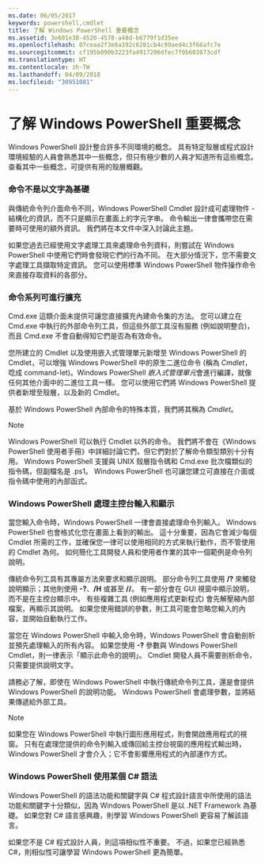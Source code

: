 ```yaml
---
ms.date: 06/05/2017
keywords: powershell,cmdlet
title: 了解 Windows PowerShell 重要概念
ms.assetid: 3e601e38-4520-4578-a48d-b6779f1d35ee
ms.openlocfilehash: 07ceaa2f3e6a192c6281cb4c99aed4c3f66afc7e
ms.sourcegitcommit: cf195b090b3223fa4917206dfec7f0b603873cdf
ms.translationtype: HT
ms.contentlocale: zh-TW
ms.lasthandoff: 04/09/2018
ms.locfileid: "30951081"
---
```

# <a name="understanding-important-windows-powershell-concepts"></a>了解 Windows PowerShell 重要概念
Windows PowerShell 設計整合許多不同環境的概念。 具有特定殼層或程式設計環境經驗的人員會熟悉其中一些概念，但只有極少數的人員才知道所有這些概念。 查看其中一些概念，可提供有用的殼層概觀。

### <a name="commands-are-not-text-based"></a>命令不是以文字為基礎
與傳統命令列介面命令不同，Windows PowerShell Cmdlet 設計成可處理物件 - 結構化的資訊，而不只是顯示在畫面上的字元字串。 命令輸出一律會攜帶您在需要時可使用的額外資訊。 我們將在本文件中深入討論此主題。

如果您過去已經使用文字處理工具來處理命令列資料，則嘗試在 Windows PowerShell 中使用它們時會發現它們的行為不同。 在大部分情況下，您不需要文字處理工具擷取特定資訊。 您可以使用標準 Windows PowerShell 物件操作命令來直接存取資料的各部分。

### <a name="the-command-family-is-extensible"></a>命令系列可進行擴充
Cmd.exe 這類介面未提供可讓您直接擴充內建命令集的方法。 您可以建立在 Cmd.exe 中執行的外部命令列工具，但這些外部工具沒有服務 (例如說明整合)，而且 Cmd.exe 不會自動得知它們是否為有效命令。

您所建立的 Cmdlet 以及使用嵌入式管理單元新增至 Windows PowerShell 的 Cmdlet，可以增強 Windows PowerShell 中的原生二進位命令 (稱為 *Cmdlet*，唸成 command-let)。Windows PowerShell *嵌入式管理單元*會進行編譯，就像任何其他介面中的二進位工具一樣。 您可以使用它們將 Windows PowerShell 提供者新增至殼層，以及新的 Cmdlet。

基於 Windows PowerShell 內部命令的特殊本質，我們將其稱為 *Cmdlet*。

> [!NOTE]
> Windows PowerShell 可以執行 Cmdlet 以外的命令。 我們將不會在《Windows PowerShell 使用者手冊》中詳細討論它們，但它們對於了解命令類型類別十分有用。 Windows PowerShell 支援與 UNIX 殼層指令碼和 Cmd.exe 批次檔類似的指令碼，但副檔名是 .ps1。 Windows PowerShell 也可讓您建立可直接在介面或指令碼中使用的內部函式。

### <a name="windows-powershell-handles-console-input-and-display"></a>Windows PowerShell 處理主控台輸入和顯示
當您輸入命令時，Windows PowerShell 一律會直接處理命令列輸入。 Windows PowerShell 也會格式化您在畫面上看到的輸出。 這十分重要，因為它會減少每個 Cmdlet 所需的工作，並確保您一律可以使用相同的方式來執行動作，而不管使用的 Cmdlet 為何。 如何簡化工具開發人員和使用者作業的其中一個範例是命令列說明。

傳統命令列工具有其專屬方法來要求和顯示說明。 部分命令列工具使用 **/?** 來觸發說明顯示；其他則使用 **-?**、**/H** 或甚至 **//**。 有一部分會在 GUI 視窗中顯示說明，而不是在主控台顯示中。 有些複雜工具 (例如應用程式更新程式) 會先解壓縮內部檔案，再顯示其說明。 如果您使用錯誤的參數，則工具可能會忽略您輸入的內容，並開始自動執行工作。

當您在 Windows PowerShell 中輸入命令時，Windows PowerShell 會自動剖析並預先處理輸入的所有內容。 如果您使用 **-?** 參數與 Windows PowerShell Cmdlet，則一律表示「顯示此命令的說明」。 Cmdlet 開發人員不需要剖析命令，只需要提供說明文字。

請務必了解，即使在 Windows PowerShell 中執行傳統命令列工具，還是會提供 Windows PowerShell 的說明功能。 Windows PowerShell 會處理參數，並將結果傳遞給外部工具。

> [!NOTE]
> 如果您在 Windows PowerShell 中執行圖形應用程式，則會開啟應用程式的視窗。 只有在處理您提供的命令列輸入或傳回給主控台視窗的應用程式輸出時，Windows PowerShell 才會介入；它不會影響應用程式的內部運作方式。

### <a name="windows-powershell-uses-some-c-syntax"></a>Windows PowerShell 使用某個 C# 語法
Windows PowerShell 的語法功能和關鍵字與 C# 程式設計語言中所使用的語法功能和關鍵字十分類似，因為 Windows PowerShell 是以 .NET Framework 為基礎。 如果您對 C# 語言感興趣，則學習 Windows PowerShell 更容易了解該語言。

如果您不是 C# 程式設計人員，則這項相似性不重要。 不過，如果您已經熟悉 C#，則相似性可讓學習 Windows PowerShell 更為簡單。
